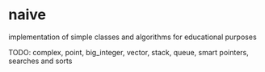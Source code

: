 # naive
implementation of simple classes and algorithms for educational purposes

TODO: complex, point, big_integer, vector, stack, queue, smart pointers,
searches and sorts